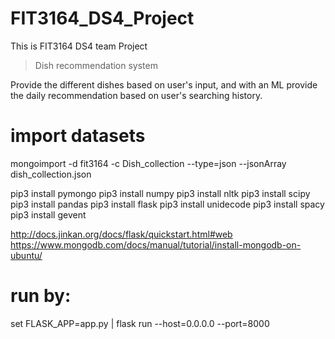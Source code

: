# FIT3164_DS4_Project

This is FIT3164 DS4 team Project

>Dish recommendation system

Provide the different dishes based on user's input, 
and with an ML provide the daily recommendation based on user's searching history.

# import datasets
mongoimport  -d fit3164 -c Dish_collection --type=json --jsonArray dish_collection.json

pip3 install pymongo
pip3 install numpy
pip3 install nltk
pip3 install scipy
pip3 install pandas
pip3 install flask
pip3 install unidecode
pip3 install spacy
pip3 install gevent 

http://docs.jinkan.org/docs/flask/quickstart.html#web
https://www.mongodb.com/docs/manual/tutorial/install-mongodb-on-ubuntu/

# run by:
set FLASK_APP=app.py | flask run --host=0.0.0.0 --port=8000

